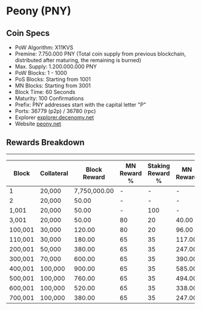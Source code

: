 # Peony (PNY)

## Coin Specs

* PoW Algorithm: X11KVS
* Premine: 7.750.000 PNY (Total coin supply from previous blockchain, distributed after maturing, the remaining is burned)
* Max. Supply: 1.200.000.000 PNY
* PoW Blocks: 1 - 1000
* PoS Blocks: Starting from 1001
* MN Blocks: Starting from 3001
* Block Time: 60 Seconds
* Maturity: 100 Confirmations
* Prefix: PNY addresses start with the capital letter "P"
* Ports: 36779 (p2p) / 36780 (rpc)
* Explorer [explorer.decenomy.net](https://explorer.decenomy.net/PNY/blocks)
* Website [peony.net](https://peony.net)

## Rewards Breakdown

***

| Block   | Collateral | Block Reward | MN Reward % | Staking Reward % | MN Reward | Staker Reward |
| ------- | ---------- | ------------ | ----------- | ---------------- | --------- | ------------- |
| 1       | 20,000     | 7,750,000.00 | -           | -                | -         | -             |
| 2       | 20,000     | 50.00        | -           | -                | -         | -             |
| 1,001   | 20,000     | 50.00        | -           | 100              | -         | 50.00         |
| 3,001   | 20,000     | 50.00        | 80          | 20               | 40.00     | 10.00         |
| 100,001 | 30,000     | 120.00       | 80          | 20               | 96.00     | 24.00         |
| 110,001 | 30,000     | 180.00       | 65          | 35               | 117.00    | 63.00         |
| 200,001 | 50,000     | 380.00       | 65          | 35               | 247.00    | 133.00        |
| 300,001 | 70,000     | 600.00       | 65          | 35               | 390.00    | 210.00        |
| 400,001 | 100,000    | 900.00       | 65          | 35               | 585.00    | 315.00        |
| 500,001 | 100,000    | 760.00       | 65          | 35               | 494.00    | 266.00        |
| 600,001 | 100,000    | 520.00       | 65          | 35               | 338.00    | 182.00        |
| 700,001 | 100,000    | 380.00       | 65          | 35               | 247.00    | 133.00        |

